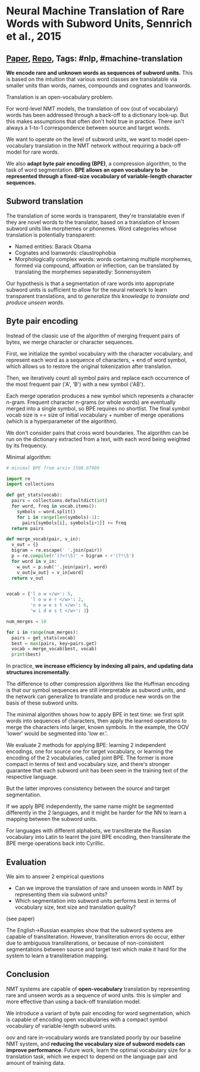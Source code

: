 # Neural Machine Translation of Rare Words with Subword Units, Sennrich et al., 2015

## [Paper](https://arxiv.org/abs/1508.07909), [Repo](https://github.com/rsennrich/subword-nmt), Tags: \#nlp, \#machine-translation

**We encode rare and unknown words as sequences of subword units.** This is based on the intuition that various word classes are translatable via smaller units than words, names, compounds and cognates and loanwords.

Translation is an open-vocabulary problem.

For word-level NMT models, the translation of oov (out of vocabulary) words has been addressed through a back-off to a dictionary look-up. But this makes assumptions that often don't hold true in practice. There isn't always a 1-to-1 correspondence between source and target words.

We want to operate on the level of subword units, we want to model open-vocabulary translation in the NMT network without requiring a back-off model for rare words.

We also **adapt byte pair encoding (BPE)**, a compression algorithm, to the task of word segmentation. **BPE allows an open vocabulary to be represented through a fixed-size vocabulary of variable-length character sequences.**

## Subword translation

The translation of some words is transparent, they're translatable even if they are novel words to the translator, based on a translation of known subword units like morphemes or phonemes. Word categories whose translation is potentially transparent:

* Named entities: Barack Obama
* Cognates and loanwords: claustrophobia
* Morphologically complex words: words containing multiple morphemes, formed via compound, affixation or inflection, can be translated by translating the morphemes separatedly: Sonnensystem

Our hypothesis is that a segmentation of rare words into appropriate subword units is sufficient to allow for the neural network to learn transparent translations, and to *generalize this knowledge to translate and produce unseen words*.

## Byte pair encoding

Instead of the classic use of the algorithm of merging frequent pairs of bytes, we merge character or character sequences.

First, we initialize the symbol vocabulary with the character vocabulary, and represent each word as a sequence of characters, + end of word symbol, which allows us to restore the original tokenization after translation.

Then, we iteratively count all symbol pairs and replace each occurrence of the most frequent pair ('A', 'B') with a new symbol ('AB').

Each merge operation produces a new symbol which represents a character n-gram. Frequent character n-grams (or whole words) are eventually merged into a single symbol, so BPE requires no shortlist. The final symbol vocab size is == size of initial vocabulary + number of merge operations (which is a hyperparameter of the algorithm).

We don't consider pairs that cross word boundaries. The algorithm can be run on the dictionary extracted from a text, with each word being weighted by its frequency.

Minimal algorithm:

```python
# minimal BPE from arxiv 1508.07909

import re
import collections

def get_stats(vocab):
  pairs = collections.defaultdict(int)
  for word, freq in vocab.items():
    symbols = word.split()
    for i in range(len(symbols)-1):
      pairs[symbols[i], symbols[i+1]] += freq
  return pairs

def merge_vocab(pair, v_in):
  v_out = {}
  bigram = re.escape(' '.join(pair))
  p = re.compile(r'(?<!\S)' + bigram + r'(?!\S')
  for word in v_in:
    w_out = p.sub(''.join(pair), word)
    v_out[w_out] = v_in[word]
  return v_out


vocab = {'l o w </w>': 5,
         'l o w e r </w>': 2,
         'n e w e s t </w>': 6,
         'w i d e s t </w>': 3}

num_merges = 10

for i in range(num_merges):
  pairs = get_stats(vocab)
  best = max(pairs, key=pairs.get)
  vocab = merge_vocab(best, vocab)
  print(best)

```

In practice, **we increase efficiency by indexing all pairs, and updating data structures incrementally**.

The difference to other compression algorithms like the Huffman encoding is that our symbol sequences are still interpretable as subword units, and the network can generalize to translate and produce new words on the basis of these subword units.

The minimal algorithm shows how to apply BPE in test time: we first split words into sequences of characters, then apply the learned operations to merge the characters into larger, known symbols. In the example, the OOV 'lower' would be segmented into 'low er.'.

We evaluate 2 methods for applying BPE: learning 2 independent encodings, one for source one for target vocabulary, or learning the encoding of the 2 vocabularies, called joint BPE. The former is more compact in terms of text and vocabulary size, and there's stronger guarantee that each subword unit has been seen in the training text of the respective language.

But the latter improves consistency between the source and target segmentation.

If we apply BPE independently, the same name might be segmented differently in the 2 languages, and it might be harder for the NN to learn a mapping between the subword units.

For languages with different alphabets, we transliterate the Russian vocabulary into Latin to learnt the joint BPE encoding, then transliterate the BPE merge operations back into Cyrillic.

## Evaluation

We aim to answer 2 empirical questions

* Can we improve the translation of rare and unseen words in NMT by representing them via subword units?
* Which segmentation into subword units performs best in terms of vocabulary size, text size and translation quality?

(see paper)

The English→Russian examples show that the subword systems are capable of transliteration. However, transliteration errors do occur, either due to ambiguous transliterations, or because of non-consistent segmentations between source and target text which make it hard for the system to learn a transliteration mapping.

## Conclusion

NMT systems are capable of **open-vocabulary** translation by representing rare and unseen words as a sequence of word units. this is simpler and more effective than using a back-off translation model.

We introduce a variant of byte pair encoding for word segmentation, which is capable of encoding open vocabularies with a compact symbol vocabulary of variable-length subword units.

oov and rare in-vocabulary words are translated poorly by our baseline NMT system, and **reducing the vocabulary size of subword models can improve performance**. Future work, learn the optimal vocabulary size for a translation task, which we expect to depend on the language pair and amount of training data.
